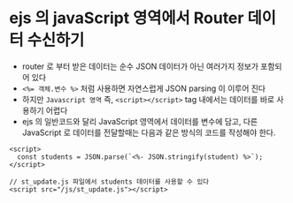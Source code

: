# ejs 의 javaScript 영역에서 Router 데이터 수신하기

- router 로 부터 받은 데이터는 순수 JSON 데이터가 아닌 여러가지 정보가 포함되어 있다
- `<%= 객체.변수 %>` 처럼 사용하면 자연스럽게 JSON parsing 이 이루어 진다
- 하지만 `Javascript 영역` 즉, `<script></script>` tag 내에서는 데이터를 바로 사용하기 어렵다
- ejs 의 일반코드와 달리 JavaScript 영역에서 데이터를 변수에 담고, 다른 JavaScript 로 데이터를 전달할때는 다음과 같은 방식의 코드를 작성해야 한다.

```
<script>
  const students = JSON.parse(`<%- JSON.stringify(student) %>`);
</script>

// st_update.js 파일에서 students 데이터를 사용할 수 있다
<script src="/js/st_update.js"></script>
```
